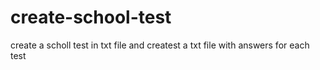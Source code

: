 # create-school-test
create a scholl test in txt file and
createst a txt file with answers for each test 
